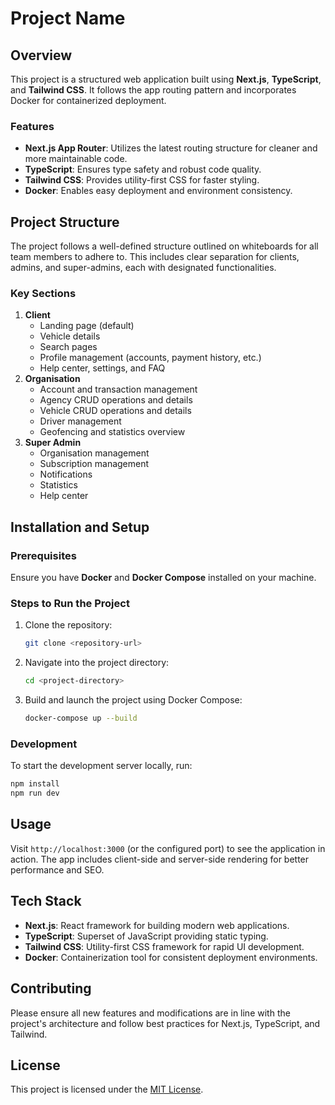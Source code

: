 # Project Name

## Overview
This project is a structured web application built using **Next.js**, **TypeScript**, and **Tailwind CSS**. It follows the app routing pattern and incorporates Docker for containerized deployment.

### Features
- **Next.js App Router**: Utilizes the latest routing structure for cleaner and more maintainable code.
- **TypeScript**: Ensures type safety and robust code quality.
- **Tailwind CSS**: Provides utility-first CSS for faster styling.
- **Docker**: Enables easy deployment and environment consistency.

## Project Structure
The project follows a well-defined structure outlined on whiteboards for all team members to adhere to. This includes clear separation for clients, admins, and super-admins, each with designated functionalities.

### Key Sections
1. **Client**
   - Landing page (default)
   - Vehicle details
   - Search pages
   - Profile management (accounts, payment history, etc.)
   - Help center, settings, and FAQ
2. **Organisation**
   - Account and transaction management
   - Agency CRUD operations and details
   - Vehicle CRUD operations and details
   - Driver management
   - Geofencing and statistics overview
3. **Super Admin**
   - Organisation management
   - Subscription management
   - Notifications
   - Statistics
   - Help center

## Installation and Setup

### Prerequisites
Ensure you have **Docker** and **Docker Compose** installed on your machine.

### Steps to Run the Project
1. Clone the repository:
   ```bash
   git clone <repository-url>
   ```
2. Navigate into the project directory:
   ```bash
   cd <project-directory>
   ```
3. Build and launch the project using Docker Compose:
   ```bash
   docker-compose up --build
   ```

### Development
To start the development server locally, run:
```bash
npm install
npm run dev
```

## Usage
Visit `http://localhost:3000` (or the configured port) to see the application in action. The app includes client-side and server-side rendering for better performance and SEO.

## Tech Stack
- **Next.js**: React framework for building modern web applications.
- **TypeScript**: Superset of JavaScript providing static typing.
- **Tailwind CSS**: Utility-first CSS framework for rapid UI development.
- **Docker**: Containerization tool for consistent deployment environments.

## Contributing
Please ensure all new features and modifications are in line with the project's architecture and follow best practices for Next.js, TypeScript, and Tailwind.

## License
This project is licensed under the [MIT License](LICENSE).
